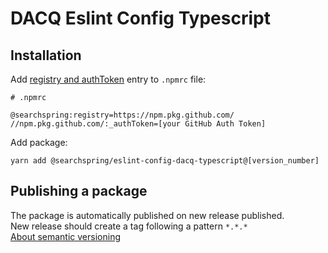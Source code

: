 # DACQ Eslint Config Typescript

## Installation
Add [registry and authToken](https://docs.github.com/en/packages/guides/configuring-npm-for-use-with-github-packages#authenticating-to-github-packages) entry to `.npmrc` file:
```
# .npmrc

@searchspring:registry=https://npm.pkg.github.com/
//npm.pkg.github.com/:_authToken=[your GitHub Auth Token]
```  

Add package:
```shell
yarn add @searchspring/eslint-config-dacq-typescript@[version_number]
```

## Publishing a package
The package is automatically published on new release published.  
New release should create a tag following a pattern `*.*.*`  
[About semantic versioning](https://docs.npmjs.com/about-semantic-versioning)
